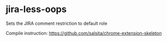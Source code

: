 # jira-less-oops
Sets the JIRA comment restriction to default role

Compile instruction: https://github.com/salsita/chrome-extension-skeleton
